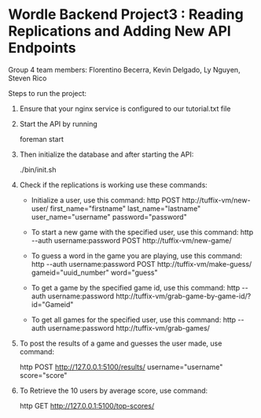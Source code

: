 # Wordle Backend Project3 : Reading Replications and Adding New API Endpoints

Group 4 team members:
Florentino Becerra,
Kevin Delgado,
Ly Nguyen,
Steven Rico

Steps to run the project:

1. Ensure that your nginx service is configured to our tutorial.txt file

2. Start the API by running

   foreman start
   
3. Then initialize the database and after starting the API:

   ./bin/init.sh

4. Check if the replications is working use these commands:
   
   - Initialize a user, use this command:
     http POST http://tuffix-vm/new-user/ first_name="firstname" last_name="lastname" user_name="username" password="password"

   - To start a new game with the specified user, use this command:
     http --auth username:password POST http://tuffix-vm/new-game/
     
   - To guess a word in the game you are playing, use this command:
     http --auth username:password POST http://tuffix-vm/make-guess/ gameid="uuid_number" word="guess"
   
   - To get a game by the specified game id, use this command:
     http --auth username:password http://tuffix-vm/grab-game-by-game-id/?id="Gameid"

   - To get all games for the specified user, use this command:
     http --auth username:password http://tuffix-vm/grab-games/
     
5. To post the results of a game and guesses the user made, use command:

   http POST http://127.0.0.1:5100/results/ username="username" score="score"
 
6. To Retrieve the 10 users by average score, use command:

   http GET http://127.0.0.1:5100/top-scores/
